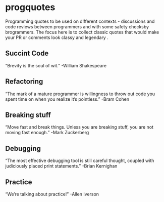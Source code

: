 # progquotes
Programming quotes to be used on different contexts - discussions and code reviews between programmers and with some safety checksby brogrammers. The focus here is to collect classic quotes that would make your PR or comments look classy and legendary .

## Succint Code
“Brevity is the soul of wit.” -William Shakespeare

## Refactoring 
“The mark of a mature programmer is willingness to throw out code you spent time on when you realize it’s pointless.” -Bram Cohen

## Breaking stuff
“Move fast and break things. Unless you are breaking stuff, you are not moving fast enough.” -Mark Zuckerberg

## Debugging
“The most effective debugging tool is still careful thought, coupled with judiciously placed print statements.” -Brian Kernighan

## Practice
“We’re talking about practice!” -Allen Iverson

